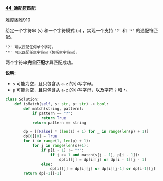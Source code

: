 #### [44. 通配符匹配](https://leetcode.cn/problems/wildcard-matching/)

难度困难910

给定一个字符串 (`s`) 和一个字符模式 (`p`) ，实现一个支持 `'?'` 和 `'*'` 的通配符匹配。

```
'?' 可以匹配任何单个字符。
'*' 可以匹配任意字符串（包括空字符串）。
```

两个字符串**完全匹配**才算匹配成功。

**说明:**

- `s` 可能为空，且只包含从 `a-z` 的小写字母。
- `p` 可能为空，且只包含从 `a-z` 的小写字母，以及字符 `?` 和 `*`。

```python
class Solution:
    def isMatch(self, s: str, p: str) -> bool:
        def match(string, pattern):
            if pattern == "?":
                return True
            return pattern == string

        dp = [[False] * (len(s) + 1) for _ in range(len(p) + 1)]
        dp[0][0] = True
        for i in range(1, len(p) + 1):
            for j in range(len(s)+1):
                if p[i - 1] != "*":
                    if j >= 1 and match(s[j - 1], p[i - 1]):
                        dp[i][j] = dp[i][j] or dp[i - 1][j - 1]
                else:
                    dp[i][j] = dp[i][j] or dp[i][j-1] or dp[i-1][j]
        return dp[-1][-1]
```

